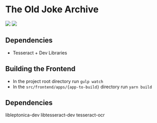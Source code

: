 The Old Joke Archive
====================

![](https://github.com/scmmmh/the-old-joke-archive/workflows/End-to-End%20Tests/badge.svg)
![](https://github.com/scmmmh/the-old-joke-archive/workflows/Docker%20Deployment/badge.svg)

Dependencies
------------

* Tesseract + Dev Libraries

Building the Frontend
---------------------

* In the project root directory run ``gulp watch``
* In the ``src/frontend/apps/{app-to-build}`` directory run ``yarn build``

Dependencies
------------

libleptonica-dev
libtesseract-dev
tesseract-ocr
